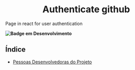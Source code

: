<h1 align="center"> Authenticate github </h1>
Page in react for user authentication

**![Badge em Desenvolvimento](http://img.shields.io/static/v1?label=STATUS&message=EM%20DESENVOLVIMENTO&color=GREEN&style=for-the-badge)**

## Índice
* [Pessoas Desenvolvedoras do Projeto](https://github.com/JoaoRicardo-Silva)
